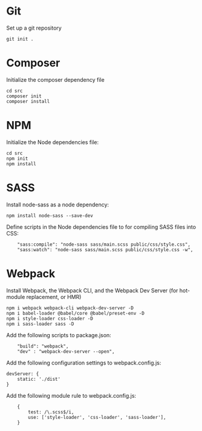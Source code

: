 # Git

Set up a git repository

```shell
git init .
```

# Composer

Initialize the composer dependency file

```shell
cd src
composer init
composer install
```

# NPM

Initialize the Node dependencies file:

```shell
cd src
npm init
npm install
```

# SASS

Install node-sass as a node dependency:

```shell
npm install node-sass --save-dev
```

Define scripts in the Node dependencies file to for compiling SASS files into CSS:

```
    "sass:compile": "node-sass sass/main.scss public/css/style.css",
    "sass:watch": "node-sass sass/main.scss public/css/style.css -w",
```

# Webpack

Install Webpack, the Webpack CLI, and the Webpack Dev Server (for hot-module replacement, or HMR)

```shell
npm i webpack webpack-cli webpack-dev-server -D
npm i babel-loader @babel/core @babel/preset-env -D
npm i style-loader css-loader -D
npm i sass-loader sass -D 
```

Add the following scripts to package.json:

```
    "build": "webpack",
    "dev" : "webpack-dev-server --open",
```

Add the following configuration settings to webpack.config.js:

```
devServer: {
    static: './dist'
}   
```

Add the following module rule to webpack.config.js:

```
    {
        test: /\.scss$/i,
        use: ['style-loader', 'css-loader', 'sass-loader'],
    }
```
